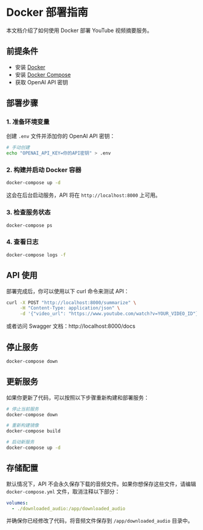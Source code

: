 # Docker 部署指南

本文档介绍了如何使用 Docker 部署 YouTube 视频摘要服务。

## 前提条件

* 安装 [Docker](https://docs.docker.com/get-docker/)
* 安装 [Docker Compose](https://docs.docker.com/compose/install/)
* 获取 OpenAI API 密钥

## 部署步骤

### 1. 准备环境变量

创建 `.env` 文件并添加你的 OpenAI API 密钥：

```bash
# 手动创建
echo "OPENAI_API_KEY=你的API密钥" > .env
```

### 2. 构建并启动 Docker 容器

```bash
docker-compose up -d
```

这会在后台启动服务，API 将在 `http://localhost:8000` 上可用。

### 3. 检查服务状态

```bash
docker-compose ps
```

### 4. 查看日志

```bash
docker-compose logs -f
```

## API 使用

部署完成后，你可以使用以下 curl 命令来测试 API：

```bash
curl -X POST "http://localhost:8000/summarize" \
     -H "Content-Type: application/json" \
     -d '{"video_url": "https://www.youtube.com/watch?v=YOUR_VIDEO_ID"}'
```

或者访问 Swagger 文档：http://localhost:8000/docs

## 停止服务

```bash
docker-compose down
```

## 更新服务

如果你更新了代码，可以按照以下步骤重新构建和部署服务：

```bash
# 停止当前服务
docker-compose down

# 重新构建镜像
docker-compose build

# 启动新服务
docker-compose up -d
```

## 存储配置

默认情况下，API 不会永久保存下载的音频文件。如果你想保存这些文件，请编辑 `docker-compose.yml` 文件，取消注释以下部分：

```yaml
volumes:
  - ./downloaded_audio:/app/downloaded_audio
```

并确保你已经修改了代码，将音频文件保存到 `/app/downloaded_audio` 目录中。 